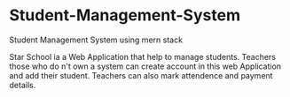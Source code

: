 # Student-Management-System
Student Management System using mern stack

Star School ia a Web Application that help to manage students. Teachers those who do n't own a system can create account in this web Application and add their student. Teachers can also mark attendence and payment details.
